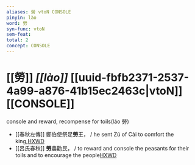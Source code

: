 ```yaml
---
aliases: 勞 vtoN CONSOLE
pinyin: lào
word: 勞
syn-func: vtoN
sem-feat: 
total: 2
concept: CONSOLE 
---
```

# [[勞]] *[[lào]]*  [[uuid-fbfb2371-2537-4a99-a876-41b15ec2463c|vtoN]] [[CONSOLE]]
console and reward, recompense for toils(láo 勞)
 - [[春秋左傳]] 鄭伯使祭足**勞**王， / he sent Zú of Cài to comfort the king,[HXWD](https://hxwd.org/textview.html?location=KR1e0001_tls_002-87a.3)
 - [[呂氏春秋]] **勞**農勸民， / to reward and console the peasants for their toils and to encourage the people[HXWD](https://hxwd.org/textview.html?location=KR3j0009_tls_004-5a.6)